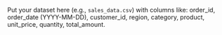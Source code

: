 Put your dataset here (e.g., `sales_data.csv`) with columns like: order_id, order_date (YYYY-MM-DD), customer_id, region, category, product, unit_price, quantity, total_amount.
